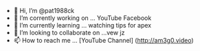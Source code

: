 - 👋 Hi, I’m @pat1988ck
- 👀 I’m corrently working on ... YouTube Facebook
- 🌱 I’m currently learning ... watching tips for apex
- 💞️ I’m looking to collaborate on ...vew jz
- 📫 How to reach me ... [YouTube Channel] (http://am3g0.video)

<!---
pat1988ck/pat1988ck is a ✨ special ✨ repository because its `README.md` (this file) appears on your GitHub profile.
You can click the Preview link to take a look at your changes.
--->
